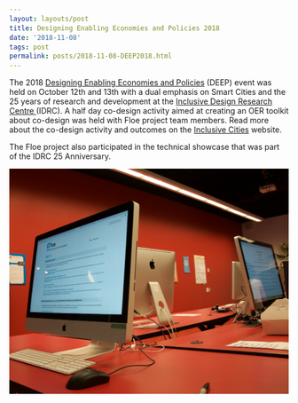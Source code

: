 ```yaml
---
layout: layouts/post
title: Designing Enabling Economies and Policies 2018
date: '2018-11-08'
tags: post
permalink: posts/2018-11-08-DEEP2018.html
---
```

<p>
                    The 2018 <a href="https://deep.idrc.ocadu.ca/">Designing Enabling Economies and Policies</a>
                    (DEEP) event was held on October 12th and 13th with a dual emphasis on Smart Cities and the 25
                    years of research and development at the
                    <a href="https://idrc.ocadu.ca/">Inclusive Design Research Centre </a>
                    (IDRC). A half day co-design activity aimed at creating an OER toolkit about co-design was held
                    with Floe project team members. Read more about the co-design activity and outcomes on the
                    <a href="https://cities.inclusivedesign.ca/ideas/deep2018-summary-and-results/">Inclusive Cities</a> website.
                </p>
                <p>
                    The Floe project also participated in the technical showcase that was part of the IDRC 25 Anniversary.
                </p>
                <img src="images/FloeAtDeep.png" alt="Computer showing Floe Project resources"></a>
          

